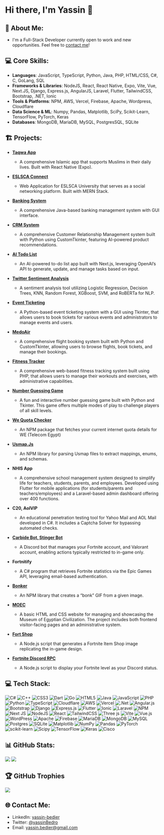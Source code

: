 # Hi there, I'm Yassin 👋

## 🌱 About Me:
- I'm a Full-Stack Developer currently open to work and new opportunities. Feel free to [contact me](#contact-me)!

## 💻 Core Skills:
- **Languages**: JavaScript, TypeScript, Python, Java, PHP, HTML/CSS, C#, C, GoLang, SQL
- **Frameworks & Libraries**: NodeJS, React, React Native, Expo, Vite, Vue, Next.JS, Django, Express.js, AngularJS, Laravel, Flutter, TailwindCSS, Bootstrap, .NET, Ionic
- **Tools & Platforms**: NPM, AWS, Vercel, Firebase, Apache, Wordpress, Cloudflare
- **Data Science & ML**: Numpy, Pandas, Matplotlib, SciPy, Scikit-Learn, TensorFlow, PyTorch, Keras
- **Databases**: MongoDB, MariaDB, MySQL, PostgresSQL, SQLite


## 🏗️ Projects:

- **[Taqwa App](https://cutt.ly/taqwaa)**
  - A comprehensive Islamic app that supports Muslims in their daily lives. Built with React Native (Expo).

- **[ESLSCA Connect](https://github.com/Im2rnado/eslsca-connect)**
  - Web Application for ESLSCA University that serves as a social networking platform. Built with MERN Stack.

- **[Banking System](https://github.com/Im2rnado/banking-system)**
  - A comprehensive Java-based banking management system with GUI interface.

- **[CRM System](https://github.com/Im2rnado/crm-system)**
  - A comprehensive Customer Relationship Management system built with Python using CustomTkinter, featuring AI-powered product recommendations.

- **[AI Todo List](https://github.com/Im2rnado/ai-todo)**
  - An AI-powered to-do list app built with Next.js, leveraging OpenAI’s API to generate, update, and manage tasks based on input.

- **[Twitter Sentiment Analysis](https://github.com/Im2rnado/twitter-sentiment-analysis)**
  - A sentiment analysis tool utilizing Logistic Regression, Decision Trees, KNN, Random Forest, XGBoost, SVM, and RoBERTa for NLP.

- **[Event Ticketing](https://github.com/Im2rnado/event-ticketing)**
  - A Python-based event ticketing system with a GUI using Tkinter, that allows users to book tickets for various events and administrators to manage events and users.

- **[MedoAir](https://github.com/Im2rnado/medoair)**
  - A comprehensive flight booking system built with Python and CustomTkinter, allowing users to browse flights, book tickets, and manage their bookings.

- **[Fitness Tracker](https://github.com/Im2rnado/medoair)**
  - A comprehensive web-based fitness tracking system built using PHP, that allows users to manage their workouts and exercises, with administrative capabilities.

- **[Number Guessing Game](https://github.com/Im2rnado/number-guessing-game)**
  - A fun and interactive number guessing game built with Python and Tkinter. This game offers multiple modes of play to challenge players of all skill levels.
 
- **[We Quota Checker](https://github.com/Im2rnado/we-quota-checker)**
  - An NPM package that fetches your current internet quota details for WE (Telecom Egypt) 

- **[Usmap.Js](https://github.com/im2rnado/Usmap.js)**
  - An NPM library for parsing Usmap files to extract mappings, enums, and schemas.

- **NHIS App**
  - A comprehensive school management system designed to simplify life for teachers, students, parents, and employees. Developed using Flutter for mobile applications (for students/parents and teachers/employees) and a Laravel-based admin dashboard offering over 400 functions.

- **C20, AolVIP**
  - An educational penetration testing tool for Yahoo Mail and AOL Mail developed in C#. It includes a Captcha Solver for bypassing automated checks.

- **[Carbide Bot, Stinger Bot](https://github.com/im2rnado/Stinger-Help)**
  - A Discord bot that manages your Fortnite account, and Valorant account, enabling actions typically restricted to in-game only.

- **Fortnitify**
  - A C# program that retrieves Fortnite statistics via the Epic Games API, leveraging email-based authentication.

- **[Bonker](https://github.com/im2rnado/Bonker.js)**
  - An NPM library that creates a “bonk” GIF from a given image.

- **[MOEC](https://github.com/Im2rnado/museum)**
  - A basic HTML and CSS website for managing and showcasing the Museum of Egyptian Civilization. The project includes both frontend visitor-facing pages and an administrative system.

- **[Fort Shop](https://github.com/Im2rnado/fitness-tracker)**
  - A Node.js script that generates a Fortnite Item Shop image replicating the in-game design.

- **[Fortnite Discord RPC](https://github.com/im2rnado/Fortnite-Discord-RPC)**
  - A Node.js script to display your Fortnite level as your Discord status.

## 💻 Tech Stack:

![C#](https://img.shields.io/badge/c%23-%23239120.svg?style=for-the-badge&logo=csharp&logoColor=white) ![C++](https://img.shields.io/badge/c++-%2300599C.svg?style=for-the-badge&logo=c%2B%2B&logoColor=white) ![CSS3](https://img.shields.io/badge/css3-%231572B6.svg?style=for-the-badge&logo=css3&logoColor=white) ![Dart](https://img.shields.io/badge/dart-%230175C2.svg?style=for-the-badge&logo=dart&logoColor=white) ![Go](https://img.shields.io/badge/go-%2300ADD8.svg?style=for-the-badge&logo=go&logoColor=white) ![HTML5](https://img.shields.io/badge/html5-%23E34F26.svg?style=for-the-badge&logo=html5&logoColor=white) ![Java](https://img.shields.io/badge/java-%23ED8B00.svg?style=for-the-badge&logo=openjdk&logoColor=white) ![JavaScript](https://img.shields.io/badge/javascript-%23323330.svg?style=for-the-badge&logo=javascript&logoColor=%23F7DF1E) ![PHP](https://img.shields.io/badge/php-%23777BB4.svg?style=for-the-badge&logo=php&logoColor=white) ![Python](https://img.shields.io/badge/python-3670A0?style=for-the-badge&logo=python&logoColor=ffdd54) ![TypeScript](https://img.shields.io/badge/typescript-%23007ACC.svg?style=for-the-badge&logo=typescript&logoColor=white) ![Cloudflare](https://img.shields.io/badge/Cloudflare-F38020?style=for-the-badge&logo=Cloudflare&logoColor=white) ![AWS](https://img.shields.io/badge/AWS-%23FF9900.svg?style=for-the-badge&logo=amazon-aws&logoColor=white) ![Vercel](https://img.shields.io/badge/vercel-%23000000.svg?style=for-the-badge&logo=vercel&logoColor=white) ![.Net](https://img.shields.io/badge/.NET-5C2D91?style=for-the-badge&logo=.net&logoColor=white) ![Angular.js](https://img.shields.io/badge/angular.js-%23E23237.svg?style=for-the-badge&logo=angularjs&logoColor=white) ![Bootstrap](https://img.shields.io/badge/bootstrap-%238511FA.svg?style=for-the-badge&logo=bootstrap&logoColor=white) ![Django](https://img.shields.io/badge/django-%23092E20.svg?style=for-the-badge&logo=django&logoColor=white) ![Express.js](https://img.shields.io/badge/express.js-%23404d59.svg?style=for-the-badge&logo=express&logoColor=%2361DAFB) ![Flutter](https://img.shields.io/badge/Flutter-%2302569B.svg?style=for-the-badge&logo=Flutter&logoColor=white) ![Ionic](https://img.shields.io/badge/Ionic-%233880FF.svg?style=for-the-badge&logo=Ionic&logoColor=white) ![Laravel](https://img.shields.io/badge/laravel-%23FF2D20.svg?style=for-the-badge&logo=laravel&logoColor=white) ![NPM](https://img.shields.io/badge/NPM-%23CB3837.svg?style=for-the-badge&logo=npm&logoColor=white) ![Next JS](https://img.shields.io/badge/Next-black?style=for-the-badge&logo=next.js&logoColor=white) ![NodeJS](https://img.shields.io/badge/node.js-6DA55F?style=for-the-badge&logo=node.js&logoColor=white) ![React](https://img.shields.io/badge/react-%2320232a.svg?style=for-the-badge&logo=react&logoColor=%2361DAFB) ![TailwindCSS](https://img.shields.io/badge/tailwindcss-%2338B2AC.svg?style=for-the-badge&logo=tailwind-css&logoColor=white) ![Three js](https://img.shields.io/badge/threejs-black?style=for-the-badge&logo=three.js&logoColor=white) ![Vite](https://img.shields.io/badge/vite-%23646CFF.svg?style=for-the-badge&logo=vite&logoColor=white) ![Vue.js](https://img.shields.io/badge/vue.js-%2335495e.svg?style=for-the-badge&logo=vuedotjs&logoColor=%234FC08D) ![WordPress](https://img.shields.io/badge/WordPress-%23117AC9.svg?style=for-the-badge&logo=WordPress&logoColor=white) ![Apache](https://img.shields.io/badge/apache-%23D42029.svg?style=for-the-badge&logo=apache&logoColor=white) ![Firebase](https://img.shields.io/badge/firebase-a08021?style=for-the-badge&logo=firebase&logoColor=ffcd34) ![MariaDB](https://img.shields.io/badge/MariaDB-003545?style=for-the-badge&logo=mariadb&logoColor=white) ![MongoDB](https://img.shields.io/badge/MongoDB-%234ea94b.svg?style=for-the-badge&logo=mongodb&logoColor=white) ![MySQL](https://img.shields.io/badge/mysql-4479A1.svg?style=for-the-badge&logo=mysql&logoColor=white) ![Postgres](https://img.shields.io/badge/postgres-%23316192.svg?style=for-the-badge&logo=postgresql&logoColor=white) ![SQLite](https://img.shields.io/badge/sqlite-%2307405e.svg?style=for-the-badge&logo=sqlite&logoColor=white) ![Matplotlib](https://img.shields.io/badge/Matplotlib-%23ffffff.svg?style=for-the-badge&logo=Matplotlib&logoColor=black) ![NumPy](https://img.shields.io/badge/numpy-%23013243.svg?style=for-the-badge&logo=numpy&logoColor=white) ![Pandas](https://img.shields.io/badge/pandas-%23150458.svg?style=for-the-badge&logo=pandas&logoColor=white) ![PyTorch](https://img.shields.io/badge/PyTorch-%23EE4C2C.svg?style=for-the-badge&logo=PyTorch&logoColor=white) ![scikit-learn](https://img.shields.io/badge/scikit--learn-%23F7931E.svg?style=for-the-badge&logo=scikit-learn&logoColor=white) ![Scipy](https://img.shields.io/badge/SciPy-%230C55A5.svg?style=for-the-badge&logo=scipy&logoColor=%white) ![TensorFlow](https://img.shields.io/badge/TensorFlow-%23FF6F00.svg?style=for-the-badge&logo=TensorFlow&logoColor=white) ![Keras](https://img.shields.io/badge/Keras-%23D00000.svg?style=for-the-badge&logo=Keras&logoColor=white) ![Cisco](https://img.shields.io/badge/cisco-%23049fd9.svg?style=for-the-badge&logo=cisco&logoColor=black)

## 📊 GitHub Stats:

![](https://github-readme-stats.vercel.app/api?username=Im2rnado&theme=dark&hide_border=false&include_all_commits=true&count_private=true)
![](https://github-readme-stats.vercel.app/api/top-langs/?username=Im2rnado&theme=dark&hide_border=false&include_all_commits=true&count_private=true&layout=compact)

## 🏆 GitHub Trophies

![](https://github-profile-trophy.vercel.app/?username=Im2rnado&theme=radical&no-frame=false&no-bg=true&margin-w=4)

## 🌐 Contact Me:

- LinkedIn: [yassin-bedier](https://linkedin.com/in/yassin-bedier)
- Twitter: [@yassinBedro](https://x.com/yassinBedro)
- Email: yassin.bedier@gmail.com
